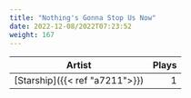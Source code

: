 ```yaml
---
title: "Nothing's Gonna Stop Us Now"
date: 2022-12-08/2022T07:23:52
weight: 167
---
```




 Artist | Plays 
----- | -----:
[Starship]({{< ref "a7211">}}) | 1

